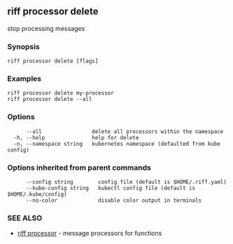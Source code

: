 ## riff processor delete

stop processing messages

### Synopsis


<todo>


```
riff processor delete [flags]
```

### Examples

```
riff processor delete my-processor
riff processor delete --all 
```

### Options

```
      --all                delete all processors within the namespace
  -h, --help               help for delete
  -n, --namespace string   kubernetes namespace (defaulted from kube config)
```

### Options inherited from parent commands

```
      --config string        config file (default is $HOME/.riff.yaml)
      --kube-config string   kubectl config file (default is $HOME/.kube/config)
      --no-color             disable color output in terminals
```

### SEE ALSO

* [riff processor](riff_processor.md)	 - message processors for functions

